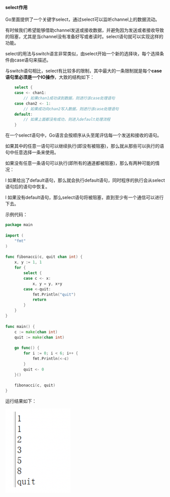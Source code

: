 #### select作用



Go里面提供了一个关键字select，通过select可以监听channel上的数据流动。



有时候我们希望能够借助channel发送或接收数据，并避免因为发送或者接收导致的阻塞，尤其是当channel没有准备好写或者读时。select语句就可以实现这样的功能。



select的用法与switch语言非常类似，由select开始一个新的选择块，每个选择条件由case语句来描述。



与switch语句相比，select有比较多的限制，其中最大的一条限制就是每个**case****语句里必须是一个IO****操作**，大致的结构如下：



```go
    select {
    case <- chan1:
        // 如果chan1成功读到数据，则进行该case处理语句
    case chan2 <- 1:
        // 如果成功向chan2写入数据，则进行该case处理语句
    default:
        // 如果上面都没有成功，则进入default处理流程
    }
```



在一个select语句中，Go语言会按顺序从头至尾评估每一个发送和接收的语句。



如果其中的任意一语句可以继续执行(即没有被阻塞)，那么就从那些可以执行的语句中任意选择一条来使用。



如果没有任意一条语句可以执行(即所有的通道都被阻塞)，那么有两种可能的情况：



l 如果给出了default语句，那么就会执行default语句，同时程序的执行会从select语句后的语句中恢复。



l 如果没有default语句，那么select语句将被阻塞，直到至少有一个通信可以进行下去。



示例代码：



```go
package main
 
import (
    "fmt"
)
 
func fibonacci(c, quit chan int) {
    x, y := 1, 1
    for {
        select {
        case c <- x:
            x, y = y, x+y
        case <-quit:
            fmt.Println("quit")
            return
        }
    }
}
 
func main() {
    c := make(chan int)
    quit := make(chan int)
 
    go func() {
        for i := 0; i < 6; i++ {
            fmt.Println(<-c)
        }
        quit <- 0
    }()
 
    fibonacci(c, quit)
}
```



运行结果如下：

![img](3、Select.assets/1650606871451-8fcc3dd6-d3fc-40c1-b781-d996c7563e53.png)
